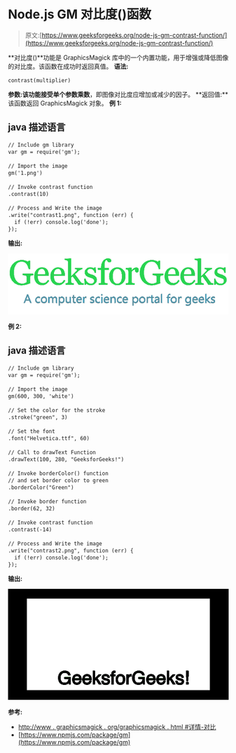 # Node.js GM 对比度()函数

> 原文:[https://www.geeksforgeeks.org/node-js-gm-contrast-function/](https://www.geeksforgeeks.org/node-js-gm-contrast-function/)

**对比度()**功能是 GraphicsMagick 库中的一个内置功能，用于增强或降低图像的对比度。该函数在成功时返回真值。
**语法:**

```
contrast(multiplier)
```

**参数:**该功能接受单个参数**乘数**，即图像对比度应增加或减少的因子。
**返回值:**该函数返回 GraphicsMagick 对象。
**例 1:**

## java 描述语言

```
// Include gm library
var gm = require('gm');

// Import the image
gm('1.png')

// Invoke contrast function
.contrast(10)

// Process and Write the image
.write("contrast1.png", function (err) {
  if (!err) console.log('done');
});
```

**输出:**

![](img/d47aff458780ecb109c834af5a550a1f.png)

**例 2:**

## java 描述语言

```
// Include gm library
var gm = require('gm');

// Import the image
gm(600, 300, 'white')

// Set the color for the stroke
.stroke("green", 3)

// Set the font 
.font("Helvetica.ttf", 60)

// Call to drawText Function
.drawText(100, 280, "GeeksforGeeks!")

// Invoke borderColor() function
// and set border color to green
.borderColor("Green")

// Invoke border function
.border(62, 32)

// Invoke contrast function
.contrast(-14)

// Process and Write the image
.write("contrast2.png", function (err) {
  if (!err) console.log('done');
});
```

**输出:**

![](img/e57e4cd17f3713d8ca2d2c254bfa501d.png)

**参考:**

*   [http://www . graphicsmagick . org/graphicsmagick . html #详情-对比](http://www.graphicsmagick.org/GraphicsMagick.html#details-contrast)
*   [https://www.npmjs.com/package/gm](https://www.npmjs.com/package/gm)
